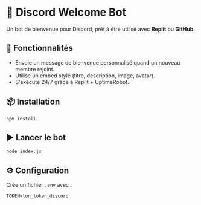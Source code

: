 # 🤖 Discord Welcome Bot

Un bot de bienvenue pour Discord, prêt à être utilisé avec **Replit** ou **GitHub**.

## 🚀 Fonctionnalités
- Envoie un message de bienvenue personnalisé quand un nouveau membre rejoint.
- Utilise un embed stylé (titre, description, image, avatar).
- S'exécute 24/7 grâce à Replit + UptimeRobot.

## 📦 Installation
```bash
npm install
```

## ▶️ Lancer le bot
```bash
node index.js
```

## ⚙️ Configuration
Crée un fichier `.env` avec :
```
TOKEN=ton_token_discord
```
